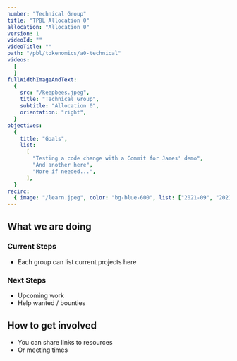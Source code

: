 ```yaml
---
number: "Technical Group"
title: "TPBL Allocation 0"
allocation: "Allocation 0"
version: 1
videoId: ""
videoTitle: ""
path: "/pbl/tokenomics/a0-technical"
videos:
  [
  ]
fullWidthImageAndText:
  {
    src: "/keepbees.jpeg",
    title: "Technical Group",
    subtitle: "Allocation 0",
    orientation: "right",
  }
objectives:
  {
    title: "Goals",
    list:
      [
        "Testing a code change with a Commit for James' demo",
        "And another here",
        "More if needed...",
      ],
  }
recirc:
  { image: "/learn.jpeg", color: "bg-blue-600", list: ["2021-09", "2021-10"] }
---
```


## What we are doing

### Current Steps
- Each group can list current projects here

### Next Steps
- Upcoming work
- Help wanted / bounties

## How to get involved
- You can share links to resources
- Or meeting times
